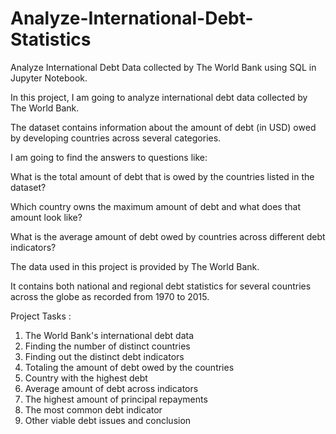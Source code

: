 # Analyze-International-Debt-Statistics
Analyze International Debt Data collected by The World Bank using SQL in Jupyter Notebook.

In this project, I am going to analyze international debt data collected by The World Bank. 

The dataset contains information about the amount of debt (in USD) owed by developing countries across several categories. 

I am going to find the answers to questions like:

What is the total amount of debt that is owed by the countries listed in the dataset?

Which country owns the maximum amount of debt and what does that amount look like?

What is the average amount of debt owed by countries across different debt indicators?

The data used in this project is provided by The World Bank. 

It contains both national and regional debt statistics for several countries across the globe as recorded from 1970 to 2015.

Project Tasks :
1. The World Bank's international debt data
2. Finding the number of distinct countries
3. Finding out the distinct debt indicators
4. Totaling the amount of debt owed by the countries
5. Country with the highest debt
6. Average amount of debt across indicators
7. The highest amount of principal repayments
8. The most common debt indicator
9. Other viable debt issues and conclusion
